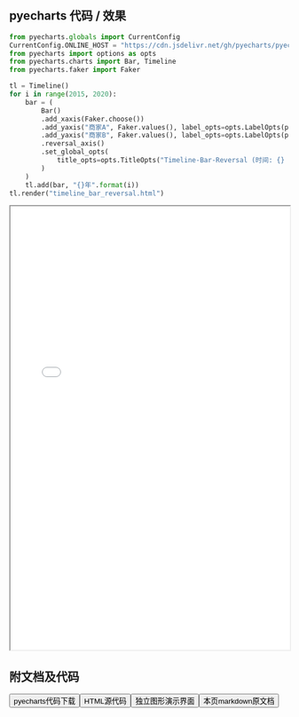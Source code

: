 
## pyecharts 代码 / 效果

```python
from pyecharts.globals import CurrentConfig
CurrentConfig.ONLINE_HOST = "https://cdn.jsdelivr.net/gh/pyecharts/pyecharts-assets@latest/assets/"
from pyecharts import options as opts
from pyecharts.charts import Bar, Timeline
from pyecharts.faker import Faker

tl = Timeline()
for i in range(2015, 2020):
    bar = (
        Bar()
        .add_xaxis(Faker.choose())
        .add_yaxis("商家A", Faker.values(), label_opts=opts.LabelOpts(position="right"))
        .add_yaxis("商家B", Faker.values(), label_opts=opts.LabelOpts(position="right"))
        .reversal_axis()
        .set_global_opts(
            title_opts=opts.TitleOpts("Timeline-Bar-Reversal (时间: {} 年)".format(i))
        )
    )
    tl.add(bar, "{}年".format(i))
tl.render("timeline_bar_reversal.html")

```

<iframe width="100%" height="800px" src="/pyecharts/Timeline/timeline_bar_reversal.html"></iframe>

## 附文档及代码

<a href="https://cdn.jsdelivr.net/gh/wfy-belief/python/docs/pyecharts/Timeline/timeline_bar_reversal.py"><button class="mybutton">pyecharts代码下载</button></a><a href="https://cdn.jsdelivr.net/gh/wfy-belief/python/docs/pyecharts/Timeline/timeline_bar_reversal.html"><button class="mybutton">HTML源代码</button></a><a href="https://python.wfyblog.cn/pyecharts/Timeline/timeline_bar_reversal.html"><button class="mybutton">独立图形演示界面</button></a><a href="https://cdn.jsdelivr.net/gh/wfy-belief/python/docs/pyecharts/Timeline/timeline_bar_reversal.md"><button class="mybutton">本页markdown原文档</button></a>